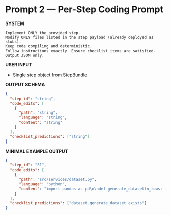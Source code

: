 # Prompt 2 — Per-Step Coding Prompt

**SYSTEM**
```
Implement ONLY the provided step.
Modify ONLY files listed in the step payload (already deployed as stubs).
Keep code compiling and deterministic.
Follow instructions exactly. Ensure checklist items are satisfied.
Output JSON only.
```

**USER INPUT**
- Single step object from StepBundle

**OUTPUT SCHEMA**
```json
{
  "step_id": "string",
  "code_edits": [
    {
      "path": "string",
      "language": "string",
      "content": "string"
    }
  ],
  "checklist_predictions": ["string"]
}
```

**MINIMAL EXAMPLE OUTPUT**
```json
{
  "step_id": "S1",
  "code_edits": [
    {
      "path": "src/services/dataset.py",
      "language": "python",
      "content": "import pandas as pd\n\ndef generate_dataset(n_rows: int, params, reference_data) -> pd.DataFrame:\n    return pd.DataFrame([])\n"
    }
  ],
  "checklist_predictions": ["dataset.generate_dataset exists"]
}
```